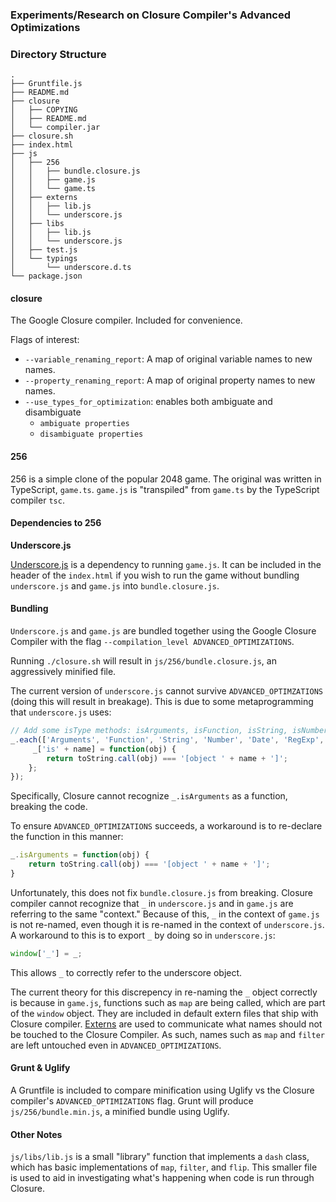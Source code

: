 ### Experiments/Research on Closure Compiler's Advanced Optimizations

### Directory Structure

```
.
├── Gruntfile.js
├── README.md
├── closure
│   ├── COPYING
│   ├── README.md
│   └── compiler.jar
├── closure.sh
├── index.html
├── js
│   ├── 256
│   │   ├── bundle.closure.js
│   │   ├── game.js
│   │   └── game.ts
│   ├── externs
│   │   ├── lib.js
│   │   └── underscore.js
│   ├── libs
│   │   ├── lib.js
│   │   └── underscore.js
│   ├── test.js
│   └── typings
│       └── underscore.d.ts
└── package.json
```

#### closure
The Google Closure compiler. Included for convenience. 

Flags of interest:

- `--variable_renaming_report`: A map of original variable names to new names.
- `--property_renaming_report`: A map of original property names to new names.
- `--use_types_for_optimization`: enables both ambiguate and disambiguate
	- `ambiguate properties`
	- `disambiguate properties`

#### 256
256 is a simple clone of the popular 2048 game. The original was written in TypeScript, `game.ts`. `game.js` is "transpiled" from `game.ts` by the TypeScript compiler `tsc`. 

#### Dependencies to 256

**Underscore.js**

[Underscore.js](http://underscorejs.org/) is a dependency to running `game.js`. It can be included in the header of the `index.html` if you wish to run the game without bundling `underscore.js` and `game.js` into `bundle.closure.js`.

#### Bundling

`Underscore.js` and `game.js` are bundled together using the Google Closure Compiler with the flag `--compilation_level ADVANCED_OPTIMIZATIONS`. 

Running `./closure.sh` will result in `js/256/bundle.closure.js`, an aggressively minified file. 

The current version of `underscore.js` cannot survive `ADVANCED_OPTIMZATIONS` (doing this will result in breakage). This is due to some metaprogramming that `underscore.js` uses:

```js
// Add some isType methods: isArguments, isFunction, isString, isNumber, isDate, isRegExp, isError.
_.each(['Arguments', 'Function', 'String', 'Number', 'Date', 'RegExp', 'Error'], function(name) {
	 _['is' + name] = function(obj) {
    	return toString.call(obj) === '[object ' + name + ']';
    };
});
```

Specifically, Closure cannot recognize `_.isArguments` as a function, breaking the code. 

To ensure `ADVANCED_OPTIMIZATIONS` succeeds, a workaround is to re-declare the function in this manner:

```js
_.isArguments = function(obj) {
    return toString.call(obj) === '[object ' + name + ']';
}
```

Unfortunately, this does not fix `bundle.closure.js` from breaking. Closure compiler cannot recognize that `_` in `underscore.js` and in `game.js` are referring to the same "context." Because of this, `_` in the context of `game.js` is not re-named, even though it is re-named in the context of `underscore.js`. A workaround to this is to export `_` by doing so in `underscore.js`:

```js
window['_'] = _;
```

This allows `_` to correctly refer to the underscore object. 

The current theory for this discrepency in re-naming the `_` object correctly is because in `game.js`, functions such as `map` are being called, which are part of the `window` object. They are included in default extern files that ship with Closure compiler. [Externs](https://developers.google.com/closure/compiler/docs/api-tutorial3) are used to communicate what names should not be touched to the Closure Compiler. As such, names such as `map` and `filter` are left untouched even in `ADVANCED_OPTIMIZATIONS`.

#### Grunt & Uglify
A Gruntfile is included to compare minification using Uglify vs the Closure compiler's `ADVANCED_OPTIMIZATIONS` flag. Grunt will produce `js/256/bundle.min.js`, a minified bundle using Uglify.

#### Other Notes
`js/libs/lib.js` is a small "library" function that implements a `dash` class, which has basic implementations of `map`, `filter`, and `flip`. This smaller file is used to aid in investigating what's happening when code is run through Closure.